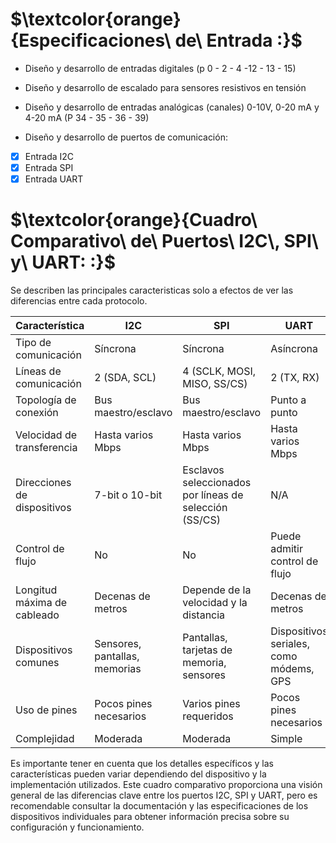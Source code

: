 
# $\textcolor{orange}{Especificaciones\ de\ Entrada :}$

- Diseño y desarrollo de entradas digitales (p 0 - 2 - 4 -12 - 13 - 15)
- Diseño y desarrollo de escalado para sensores resistivos en tensión
- Diseño y desarrollo de entradas analógicas (canales) 0-10V, 0-20 mA y 4-20 mA (P 34 - 35 - 36 - 39)




- Diseño y desarrollo de puertos de comunicación:
- [x] Entrada I2C
- [x] Entrada SPI
- [x] Entrada UART

# $\textcolor{orange}{Cuadro\ Comparativo\ de\ Puertos\ I2C\, SPI\ y\ UART: :}$


Se describen las principales caracteristicas solo a efectos de ver las diferencias entre cada protocolo.

| Característica        | I2C                              | SPI                              | UART                            |
|-----------------------|----------------------------------|----------------------------------|---------------------------------|
| Tipo de comunicación  | Síncrona                         | Síncrona                         | Asíncrona                       |
| Líneas de comunicación| 2 (SDA, SCL)                     | 4 (SCLK, MOSI, MISO, SS/CS)      | 2 (TX, RX)                      |
| Topología de conexión | Bus maestro/esclavo              | Bus maestro/esclavo              | Punto a punto                   |
| Velocidad de transferencia | Hasta varios Mbps           | Hasta varios Mbps                | Hasta varios Mbps               |
| Direcciones de dispositivos | 7-bit o 10-bit               | Esclavos seleccionados por líneas de selección (SS/CS) | N/A                          |
| Control de flujo     | No                               | No                               | Puede admitir control de flujo  |
| Longitud máxima de cableado | Decenas de metros         | Depende de la velocidad y la distancia   | Decenas de metros           |
| Dispositivos comunes  | Sensores, pantallas, memorias    | Pantallas, tarjetas de memoria, sensores | Dispositivos seriales, como módems, GPS |
| Uso de pines          | Pocos pines necesarios           | Varios pines requeridos           | Pocos pines necesarios          |
| Complejidad           | Moderada                         | Moderada                         | Simple                          |

Es importante tener en cuenta que los detalles específicos y las características pueden variar dependiendo del dispositivo y la implementación utilizados. Este cuadro comparativo proporciona una visión general de las diferencias clave entre los puertos I2C, SPI y UART, pero es recomendable consultar la documentación y las especificaciones de los dispositivos individuales para obtener información precisa sobre su configuración y funcionamiento.
